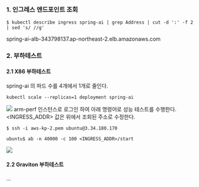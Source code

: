 
### 1. 인그레스 엔드포인트 조회 ###
```
$ kubectl describe ingress spring-ai | grep Address | cut -d ':' -f 2 | sed 's/ //g'
```
spring-ai-alb-343798137.ap-northeast-2.elb.amazonaws.com

### 2. 부하테스트 ###

#### 2.1 X86 부하테스트 ####
spring-ai 의 파드 수를 4개에서 1개로 줄인다.
```
kubectl scale --replicas=1 deployment spring-ai
```

![](https://github.com/gnosia93/eks-grv-mig/blob/main/tutorial/images/ec2-3.png)
arm-perf 인스턴스로 로그인 하여 아래 명령어로 성능 테스트를 수행한다. <INGRESS_ADDR> 값은 위에서 조회된 주소로 수정한다.  
```
$ ssh -i aws-kp-2.pem ubuntu@3.34.180.170

ubuntu$ ab -n 40000 -c 100 <INGRESS_ADDR>/start
```

![](https://github.com/gnosia93/eks-grv-mig/blob/main/tutorial/images/ab-1.png)


#### 2.2 Graviton 부하테스트 ####
...


